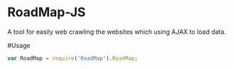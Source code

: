 RoadMap-JS
==========

A tool for easily web crawling the websites which using AJAX to load data.

#Usage

```JavaScript
var RoadMap = require('RoadMap').RoadMap;
```
